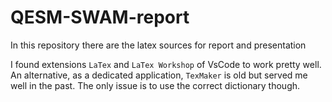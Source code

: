 # QESM-SWAM-report
In this repository there are the latex sources for report and presentation

I found extensions `LaTex` and `LaTex Workshop` of VsCode to work pretty well.
An alternative, as a dedicated application, `TexMaker` is old but served me well in the past. The only issue is to use the correct dictionary though.
